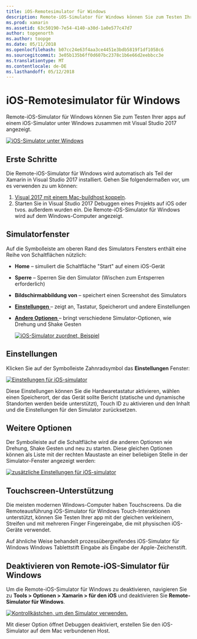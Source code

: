 ```yaml
---
title: iOS-Remotesimulator für Windows
description: Remote-iOS-Simulator für Windows können Sie zum Testen Ihrer apps auf einem iOS-Simulator unter Windows zusammen mit Visual Studio 2017 angezeigt.
ms.prod: xamarin
ms.assetid: 63c50190-7e54-4140-a30d-1a0e577c47d7
author: topgenorth
ms.author: toopge
ms.date: 05/11/2018
ms.openlocfilehash: b07cc24e63f4aa3ce4451e3bdb5819f1df1058c6
ms.sourcegitcommit: 3e05b135b6ff0d607bc2378c1b6e66d2eebbcc3e
ms.translationtype: MT
ms.contentlocale: de-DE
ms.lasthandoff: 05/12/2018
---
```

# <a name="remoted-ios-simulator-for-windows"></a>iOS-Remotesimulator für Windows

Remote-iOS-Simulator für Windows können Sie zum Testen Ihrer apps auf einem iOS-Simulator unter Windows zusammen mit Visual Studio 2017 angezeigt.

[![](ios-simulator-images/hero-sml.png "iOS-Simulator unter Windows")](ios-simulator-images/hero.png#lightbox)

## <a name="getting-started"></a>Erste Schritte

Die Remote-iOS-Simulator für Windows wird automatisch als Teil der Xamarin in Visual Studio 2017 installiert. Gehen Sie folgendermaßen vor, um es verwenden zu um können:

1. [Visual 2017 mit einem Mac-buildhost koppeln](~/ios/get-started/installation/windows/connecting-to-mac/index.md).
2. Starten Sie in Visual Studio 2017 Debuggen eines Projekts auf iOS oder tvos. außerdem wurden ein. Die Remote-iOS-Simulator für Windows wird auf dem Windows-Computer angezeigt.

## <a name="simulator-window"></a>Simulatorfenster

Auf die Symbolleiste am oberen Rand des Simulators Fensters enthält eine Reihe von Schaltflächen nützlich:

- **Home** – simuliert die Schaltfläche "Start" auf einem iOS-Gerät
- **Sperre** – Sperren Sie den Simulator (Wischen zum Entsperren erforderlich)
- **Bildschirmabbildung von** – speichert einen Screenshot des Simulators
- [**Einstellungen** ](#settings) – zeigt an, Tastatur, Speicherort und andere Einstellungen
- [**Andere Optionen** ](#other-options) – bringt verschiedene Simulator-Optionen, wie Drehung und Shake Gesten

    [![](ios-simulator-images/maps-app-sml.png "iOS-Simulator zuordnet, Beispiel")](ios-simulator-images/maps-app.png#lightbox)

## <a name="settings"></a>Einstellungen

Klicken Sie auf der Symbolleiste Zahnradsymbol das **Einstellungen** Fenster:

[![](ios-simulator-images/settings-sml.png "Einstellungen für iOS-simulator")](ios-simulator-images/settings.png#lightbox)

Diese Einstellungen können Sie die Hardwaretastatur aktivieren, wählen einen Speicherort, der das Gerät sollte Bericht (statische und dynamische Standorten werden beide unterstützt), Touch ID zu aktivieren und den Inhalt und die Einstellungen für den Simulator zurücksetzen.

## <a name="other-options"></a>Weitere Optionen

Der Symbolleiste auf die Schaltfläche wird die anderen Optionen wie Drehung, Shake Gesten und neu zu starten. Diese gleichen Optionen können als Liste mit der rechten Maustaste an einer beliebigen Stelle in der Simulator-Fenster angezeigt werden:

[![](ios-simulator-images/more-sml.png "zusätzliche Einstellungen für iOS-simulator")](ios-simulator-images/more.png#lightbox)

## <a name="touchscreen-support"></a>Touchscreen-Unterstützung

Die meisten modernen Windows-Computer haben Touchscreens. Da die Remoteausführung iOS-Simulator für Windows Touch-Interaktionen unterstützt, können Sie Testen Ihrer app mit der gleichen verkleinern, Streifen und mit mehreren Finger Fingereingabe, die mit physischen iOS-Geräte verwendet.

Auf ähnliche Weise behandelt prozessübergreifendes iOS-Simulator für Windows Windows Tablettstift Eingabe als Eingabe der Apple-Zeichenstift.

## <a name="disabling-the-remoted-ios-simulator-for-windows"></a>Deaktivieren von Remote-iOS-Simulator für Windows

Um die Remote-iOS-Simulator für Windows zu deaktivieren, navigieren Sie zu **Tools > Optionen > Xamarin > für den iOS** und deaktivieren Sie **Remote-Simulator für Windows**.

[![](ios-simulator-images/options-sml.png "Kontrollkästchen, um den Simulator verwenden.")](ios-simulator-images/options.png#lightbox)

Mit dieser Option öffnet Debuggen deaktiviert, erstellen Sie den iOS-Simulator auf dem Mac verbundenen Host.
